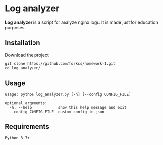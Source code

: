 # Log analyzer

**Log analyzer** is a script for analyze nginx logs. It is made just for education purposes.

## Installation
Download the project
``` 
git clone https://github.com/forkcs/homework-1.git
cd log_analyzer/
```


## Usage
```
usage: python log_analyzer.py [-h] [--config CONFIG_FILE]

optional arguments:
  -h, --help            show this help message and exit
  --config CONFIG_FILE  custom config in json

```

## Requirements
```
Python 3.7+
```
